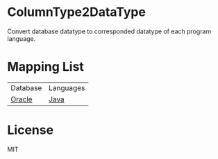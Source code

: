 # ColumnType2DataType
Convert database datatype to corresponded datatype of each program language.

# Mapping List
<table>
  <tr>
    <td>Database</td>
    <td colspan="1">Languages</td>
  </tr>
  <tr>
    <td><a href="https://github.com/jsgao0/ColumnType2DataType/blob/master/Oracle.md" target="_blank">Oracle</a></td>
    <td><a href="https://github.com/jsgao0/ColumnType2DataType/blob/master/Oracle.md#mapping-to-java-ref" target="_blank">Java</td>
  </tr>
</table>

# License
MIT
